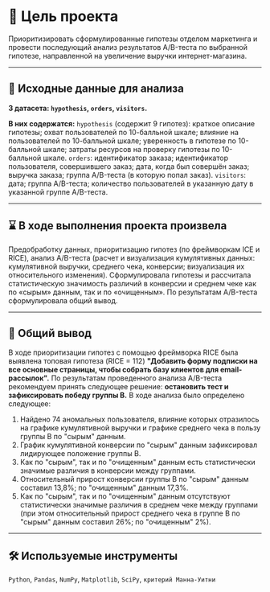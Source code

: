 # 🎯 Цель проекта
Приоритизировать сформулированные гипотезы отделом маркетинга и провести последующий анализ результатов А/B-теста по выбранной гипотезе, направленной на увеличение выручки интернет-магазина.
<hr>

## 📂 Исходные данные для анализа
**3 датасета: `hypothesis`, `orders`, `visitors`.**

**В них содержатся:**
`hypothesis` (содержит 9 гипотез): краткое описание гипотезы; охват пользователей по 10-балльной шкале; влияние на пользователей по 10-балльной шкале; уверенность в гипотезе по 10-балльной шкале; затраты ресурсов на проверку гипотезы по 10-балльной шкале.
`orders`: идентификатор заказа; идентификатор пользователя, совершившего заказ; дата, когда был совершён заказ; выручка заказа; группа A/B-теста (в которую попал заказ).
`visitors`: дата; группа A/B-теста; количество пользователей в указанную дату в указанной группе A/B-теста.
<hr>

## ⌛ В ходе выполнения проекта произвела
Предобработку данных, приоритизацию гипотез (по фреймворкам ICE и RICE), анализ A/B-теста (расчет и визуализация кумулятивных данных: кумулятивной выручки, среднего чека, конверсии; визуализация их относительного изменения). Сформулировала гипотезы и рассчитала статистическую значимость различий в конверсии и среднем чеке как по «сырым» данным, так и по «очищенным». По результатам A/B-теста сформулировала общий вывод.
<hr>

## 📃 Общий вывод
В ходе приоритизации гипотез с помощью фреймворка RICE была выявлена топовая гипотеза (RICE = 112) **"Добавить форму подписки на все основные страницы, чтобы собрать базу клиентов для email-рассылок".**
 По результатам проведенного анализа А/B-теста рекомендуем принять следующее решение: **остановить тест и зафиксировать победу группы B.**
В ходе анализа было определено следующее:
1) Найдено 74 аномальных пользователя, влияние которых отразилось на графике кумулятивной выручки и графике среднего чека в пользу группы B по "сырым" данным.
2) График кумулятивной конверсии по "сырым" данным зафиксировал лидирующее положение группы B.
3) Как по "сырым", так и по "очищенным" данным есть статистически значимые различия в конверсии между группами.
4) Относительный прирост конверсии группы B по "сырым" данным составил 13,8%; по "очищенным" данным 17,3%.
5) Как по "сырым", так и по "очищенным" данным отсутствуют статистически значимые различия в среднем чеке между группами (при этом относительный прирост среднего чека в группе B по "сырым" данным составил 26%; по "очищенным" 2%).
<hr>

## 🛠️ Используемые инструменты
`Python`, `Pandas`, `NumPy`, `Matplotlib`, `SciPy`, `критерий Манна-Уитни`
